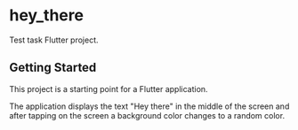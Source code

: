 # hey_there

Test task Flutter project.

## Getting Started

This project is a starting point for a Flutter application.

The application displays the text "Hey there" in the middle of the screen and after tapping on the screen a background color changes to a random color. 
